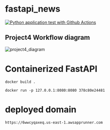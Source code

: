 # fastapi_news
[![Python application test with Github Actions](https://github.com/nogibjj/fastapi_news/actions/workflows/main.yml/badge.svg)](https://github.com/nogibjj/fastapi_news/actions/workflows/main.yml)

## Project4 Workflow diagram
![project4_diagram](https://user-images.githubusercontent.com/112578755/204114921-dd0ffe8f-923a-4749-b7fd-313f9efc369b.jpg)

# Containerized FastAPI

`docker build .`

`docker run -p 127.0.0.1:8080:8080 378c80e24481`

# deployed domain 
`https://6wwcyqaxeq.us-east-1.awsapprunner.com `
